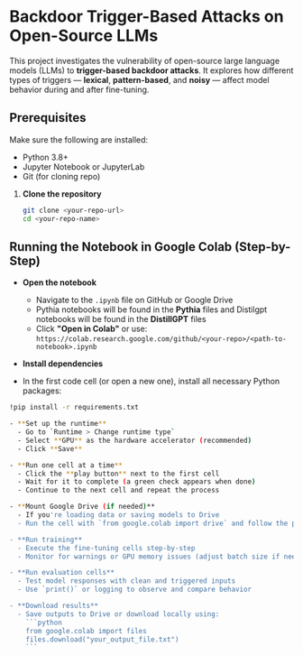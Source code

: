 # Backdoor Trigger-Based Attacks on Open-Source LLMs

This project investigates the vulnerability of open-source large language models (LLMs) to **trigger-based backdoor attacks**. It explores how different types of triggers — **lexical**, **pattern-based**, and **noisy** — affect model behavior during and after fine-tuning.

## Prerequisites

Make sure the following are installed:

- Python 3.8+
- Jupyter Notebook or JupyterLab
- Git (for cloning repo)



1. **Clone the repository**
   ```bash
   git clone <your-repo-url>
   cd <your-repo-name>


## Running the Notebook in Google Colab (Step-by-Step)

- **Open the notebook**  
  - Navigate to the `.ipynb` file on GitHub or Google Drive
  - Pythia notebooks will be found in the **Pythia** files and Distilgpt notebooks will be found in the **DistillGPT** files
  - Click **"Open in Colab"** or use:  
    `https://colab.research.google.com/github/<your-repo>/<path-to-notebook>.ipynb`

- **Install dependencies**
- In the first code cell (or open a new one), install all necessary Python packages:
```bash
!pip install -r requirements.txt

- **Set up the runtime**  
  - Go to `Runtime > Change runtime type`  
  - Select **GPU** as the hardware accelerator (recommended)  
  - Click **Save**

- **Run one cell at a time**  
  - Click the **play button** next to the first cell  
  - Wait for it to complete (a green check appears when done)  
  - Continue to the next cell and repeat the process

- **Mount Google Drive (if needed)**  
  - If you're loading data or saving models to Drive  
  - Run the cell with `from google.colab import drive` and follow the prompts to authorize

- **Run training**  
  - Execute the fine-tuning cells step-by-step  
  - Monitor for warnings or GPU memory issues (adjust batch size if needed)

- **Run evaluation cells**  
  - Test model responses with clean and triggered inputs  
  - Use `print()` or logging to observe and compare behavior

- **Download results**  
  - Save outputs to Drive or download locally using:
    ```python
    from google.colab import files
    files.download("your_output_file.txt")
    ```
